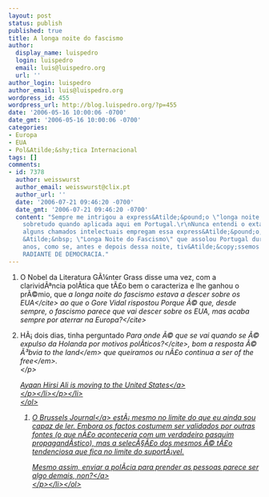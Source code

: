 ```yaml
---
layout: post
status: publish
published: true
title: A longa noite do fascismo
author:
  display_name: luispedro
  login: luispedro
  email: luis@luispedro.org
  url: ''
author_login: luispedro
author_email: luis@luispedro.org
wordpress_id: 455
wordpress_url: http://blog.luispedro.org/?p=455
date: '2006-05-16 10:00:06 -0700'
date_gmt: '2006-05-16 10:00:06 -0700'
categories:
- Europa
- EUA
- Pol&Atilde;&shy;tica Internacional
tags: []
comments:
- id: 7378
  author: weisswurst
  author_email: weisswurst@clix.pt
  author_url: ''
  date: '2006-07-21 09:46:20 -0700'
  date_gmt: '2006-07-21 09:46:20 -0700'
  content: "Sempre me intrigou a express&Atilde;&pound;o \"longa noite do fascismo\",
    sobretudo quando aplicada aqui em Portugal.\r\nNunca entendi o extase com que
    alguns chamados intelectuais empregam essa express&Atilde;&pound;o, referindo-se
    &Atilde;&nbsp; \"Longa Noite do Fascismo\" que assolou Portugal durante tantos
    anos, como se, antes e depois dessa noite, tiv&Atilde;&copy;ssemos um LONGO DIA
    RADIANTE DE DEMOCRACIA."
---
```

<ol>
<li>
<p>O Nobel da Literatura G&Atilde;&frac14;nter Grass disse uma vez, com a clarivid&Atilde;&ordf;ncia pol&Atilde;&shy;tica que t&Atilde;&pound;o bem o caracteriza e lhe ganhou o pr&Atilde;&copy;mio, que <cite>a longa noite do fascismo estava a descer sobre os EUA<&#47;cite> ao que o Gore Vidal rispostou <cite>Porque &Atilde;&copy; que, desde sempre, o fascismo parece que vai descer sobre os EUA, mas acaba sempre por aterrar na Europa?<&#47;cite></p>
<li>
<p>H&Atilde;&iexcl; dois dias, tinha perguntado <cite>Para onde &Atilde;&copy; que se vai quando se &Atilde;&copy; expulso da Holanda por motivos pol&Atilde;&shy;ticos?<&#47;cite>, bom a resposta &Atilde;&copy; &Atilde;&sup3;bvia <em>to the land<&#47;em> que queiramos ou n&Atilde;&pound;o continua a ser <em>of the free<&#47;em>.<br />
<&#47;p>
<p>
<a href="http:&#47;&#47;www.expatica.com&#47;source&#47;site_article.asp?subchannel_id=1&story_id=30003&name=Hirsi+Ali+to+leave+Netherlands+for+job+with+US+think+tank+">Ayaan Hirsi Ali is moving to the United States<&#47;a><br />
<&#47;p><&#47;li><&#47;p><&#47;li><br />
<&#47;ol>
<ol>
<li>O <a href="http:&#47;&#47;www.brusselsjournal.com&#47;">Brussels Journal<&#47;a> est&Atilde;&iexcl; mesmo no limite do que eu ainda sou capaz de ler. Embora os factos costumem ser validados por outras fontes (o que n&Atilde;&pound;o aconteceria com um verdadeiro pasquim propagand&Atilde;&shy;stico), mas a selec&Atilde;&sect;&Atilde;&pound;o dos mesmos &Atilde;&copy; t&Atilde;&pound;o tendenciosa que fica no limite do suport&Atilde;&iexcl;vel.</p>
<p>Mesmo assim, enviar a pol&Atilde;&shy;cia para prender as pessoas parece ser algo demais, <a href="http:&#47;&#47;www.brusselsjournal.com&#47;node&#47;1069">non?<&#47;a><br />
<&#47;p><&#47;li><&#47;ol></p>
